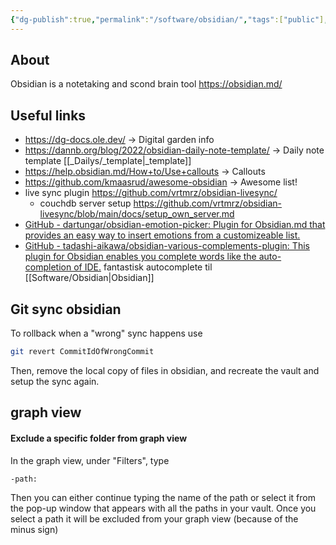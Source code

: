 ```yaml
---
{"dg-publish":true,"permalink":"/software/obsidian/","tags":["public"],"noteIcon":"1","created":"","updated":""}
---
```


## About
Obsidian is a notetaking and scond brain tool
https://obsidian.md/

## Useful links

- https://dg-docs.ole.dev/ -> Digital garden info
- https://dannb.org/blog/2022/obsidian-daily-note-template/ -> Daily note template [[_Dailys/_template\|_template]]
- https://help.obsidian.md/How+to/Use+callouts -> Callouts
- https://github.com/kmaasrud/awesome-obsidian -> Awesome list!
- live sync plugin https://github.com/vrtmrz/obsidian-livesync/
	- couchdb server setup https://github.com/vrtmrz/obsidian-livesync/blob/main/docs/setup_own_server.md
- [GitHub - dartungar/obsidian-emotion-picker: Plugin for Obsidian.md that provides an easy way to insert emotions from a customizeable list.](https://github.com/dartungar/obsidian-emotion-picker) 
- [GitHub - tadashi-aikawa/obsidian-various-complements-plugin: This plugin for Obsidian enables you complete words like the auto-completion of IDE.](https://github.com/tadashi-aikawa/obsidian-various-complements-plugin) fantastisk autocomplete til [[Software/Obsidian\|Obsidian]] 

## Git sync obsidian

To rollback when a "wrong" sync happens use 

```bash
git revert CommitIdOfWrongCommit
```
Then, remove the local copy of files in obsidian, and recreate the vault and setup the sync again.

## graph view

#### Exclude a specific folder from graph view
In the graph view, under "Filters", type

```
-path:
```

Then you can either continue typing the name of the path or select it from the pop-up window that appears with all the paths in your vault. Once you select a path it will be excluded from your graph view (because of the minus sign)